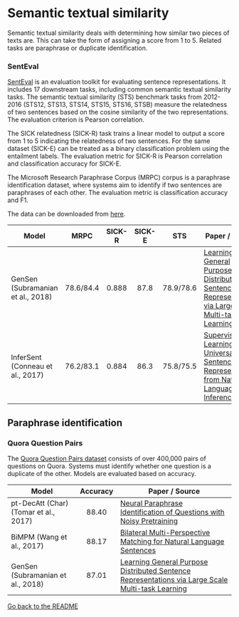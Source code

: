 # Semantic textual similarity

Semantic textual similarity deals with determining how similar two pieces of texts are.
This can take the form of assigning a score from 1 to 5. Related tasks are paraphrase or duplicate identification.

### SentEval

[SentEval](https://arxiv.org/abs/1803.05449) is an evaluation toolkit for evaluating sentence
representations. It includes 17 downstream tasks, including common semantic textual similarity
tasks. The semantic textual similarity (STS) benchmark tasks from 2012-2016 (STS12, STS13, STS14, STS15, STS16, STSB) measure the relatedness
of two sentences based on the cosine similarity of the two representations. The evaluation criterion is Pearson correlation.

The SICK relatedness (SICK-R) task trains a linear model to output a score from 1 to 5 indicating the relatedness of two sentences. For
the same dataset (SICK-E) can be treated as a binary classification problem using the entailment labels. 
The evaluation metric for SICK-R is Pearson correlation and classification accuracy for SICK-E.

The Microsoft Research Paraphrase Corpus (MRPC) corpus is a paraphrase identification dataset, where systems 
aim to identify if two sentences are paraphrases of each other. The evaluation metric is classification accuracy and F1.

The data can be downloaded from [here](https://github.com/facebookresearch/SentEval).

| Model           | MRPC | SICK-R | SICK-E | STS | Paper / Source |
| ------------- | :-----:| :-----:| :-----:| :-----:| --- |
| GenSen (Subramanian et al., 2018) | 78.6/84.4 | 0.888 | 87.8 | 78.9/78.6 | [Learning General Purpose Distributed Sentence Representations via Large Scale Multi-task Learning](https://arxiv.org/abs/1804.00079) | |
| InferSent (Conneau et al., 2017) | 76.2/83.1 | 0.884 | 86.3 | 75.8/75.5 | [Supervised Learning of Universal Sentence Representations from Natural Language Inference Data](https://arxiv.org/abs/1705.02364) |

## Paraphrase identification

### Quora Question Pairs

The [Quora Question Pairs dataset](https://data.quora.com/First-Quora-Dataset-Release-Question-Pairs)
consists of over 400,000 pairs of questions on Quora. Systems must identify whether one question is a
duplicate of the other. Models are evaluated based on accuracy.

| Model           | Accuracy  |  Paper / Source |
| ------------- | :-----:| --- |
| pt-DecAtt (Char) (Tomar et al., 2017) | 88.40 | [Neural Paraphrase Identification of Questions with Noisy Pretraining](https://arxiv.org/abs/1704.04565) |
| BiMPM (Wang et al., 2017) | 88.17 | [Bilateral Multi-Perspective Matching for Natural Language Sentences](https://arxiv.org/abs/1702.03814) |
| GenSen (Subramanian et al., 2018) | 87.01 | [Learning General Purpose Distributed Sentence Representations via Large Scale Multi-task Learning](https://arxiv.org/abs/1804.00079) | |

[Go back to the README](README.md)

